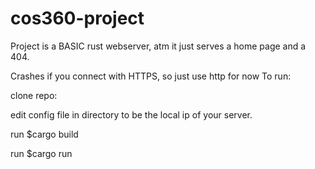 # cos360-project
Project is a BASIC rust webserver, atm it just serves a home page and a 404.

Crashes if you connect with HTTPS, so just use http for now
To run:

clone repo:

edit config file in directory to be the local ip of your server.

run $cargo build

run $cargo run
